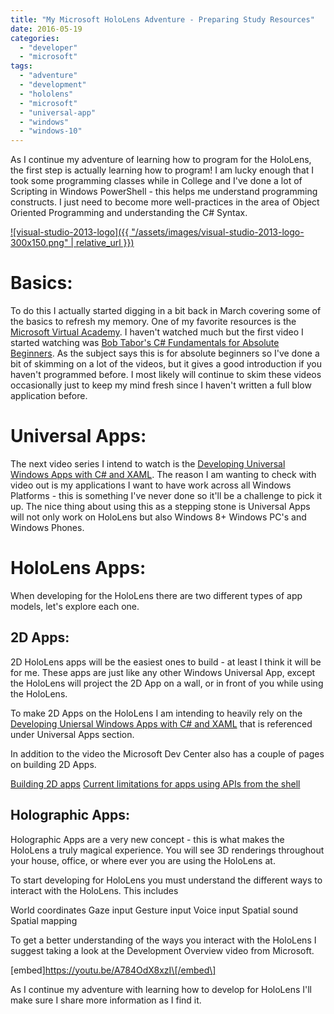 ```yaml
---
title: "My Microsoft HoloLens Adventure - Preparing Study Resources"
date: 2016-05-19
categories: 
  - "developer"
  - "microsoft"
tags: 
  - "adventure"
  - "development"
  - "hololens"
  - "microsoft"
  - "universal-app"
  - "windows"
  - "windows-10"
---
```


As I continue my adventure of learning how to program for the HoloLens, the first step is actually learning how to program! I am lucky enough that I took some programming classes while in College and I've done a lot of Scripting in Windows PowerShell - this helps me understand programming constructs. I just need to become more well-practices in the area of Object Oriented Programming and understanding the C# Syntax.

[![visual-studio-2013-logo]({{ "/assets/images/visual-studio-2013-logo-300x150.png" | relative_url }})](http://mattblogsit.com/wp-content/uploads/2016/05/visual-studio-2013-logo.png)

# Basics:

To do this I actually started digging in a bit back in March covering some of the basics to refresh my memory. One of my favorite resources is the [Microsoft Virtual Academy](https://mva.microsoft.com). I haven't watched much but the first video I started watching was [Bob Tabor's C# Fundamentals for Absolute Beginners](https://mva.microsoft.com/en-US/training-courses/c-fundamentals-for-absolute-beginners-16169). As the subject says this is for absolute beginners so I've done a bit of skimming on a lot of the videos, but it gives a good introduction if you haven't programmed before. I most likely will continue to skim these videos occasionally just to keep my mind fresh since I haven't written a full blow application before.

# Universal Apps:

The next video series I intend to watch is the [Developing Universal Windows Apps with C# and XAML](https://mva.microsoft.com/en-US/training-courses/developing-universal-windows-apps-with-c-and-xaml-8363). The reason I am wanting to check with video out is my applications I want to have work across all Windows Platforms - this is something I've never done so it'll be a challenge to pick it up. The nice thing about using this as a stepping stone is Universal Apps will not only work on HoloLens but also Windows 8+ Windows PC's and Windows Phones.

# HoloLens Apps:

When developing for the HoloLens there are two different types of app models, let's explore each one.

## 2D Apps:

2D HoloLens apps will be the easiest ones to build - at least I think it will be for me. These apps are just like any other Windows Universal App, except the HoloLens will project the 2D App on a wall, or in front of you while using the HoloLens.

To make 2D Apps on the HoloLens I am intending to heavily rely on the [Developing Uniersal Windows Apps with C# and XAML](https://mva.microsoft.com/en-US/training-courses/developing-universal-windows-apps-with-c-and-xaml-8363) that is referenced under Universal Apps section.

In addition to the video the Microsoft Dev Center also has a couple of pages on building 2D Apps.

[Building 2D apps](https://developer.microsoft.com/en-us/windows/holographic/building_2d_apps) [Current limitations for apps using APIs from the shell](https://developer.microsoft.com/en-us/windows/holographic/current_limitations_for_apps_using_apis_from_the_shell)

## Holographic Apps:

Holographic Apps are a very new concept - this is what makes the HoloLens a truly magical experience. You will see 3D renderings throughout your house, office, or where ever you are using the HoloLens at.

To start developing for HoloLens you must understand the different ways to interact with the HoloLens. This includes

World coordinates Gaze input Gesture input Voice input Spatial sound Spatial mapping

To get a better understanding of the ways you interact with the HoloLens I suggest taking a look at the Development Overview video from Microsoft.

\[embed\]https://youtu.be/A784OdX8xzI\[/embed\]

As I continue my adventure with learning how to develop for HoloLens I'll make sure I share more information as I find it.
